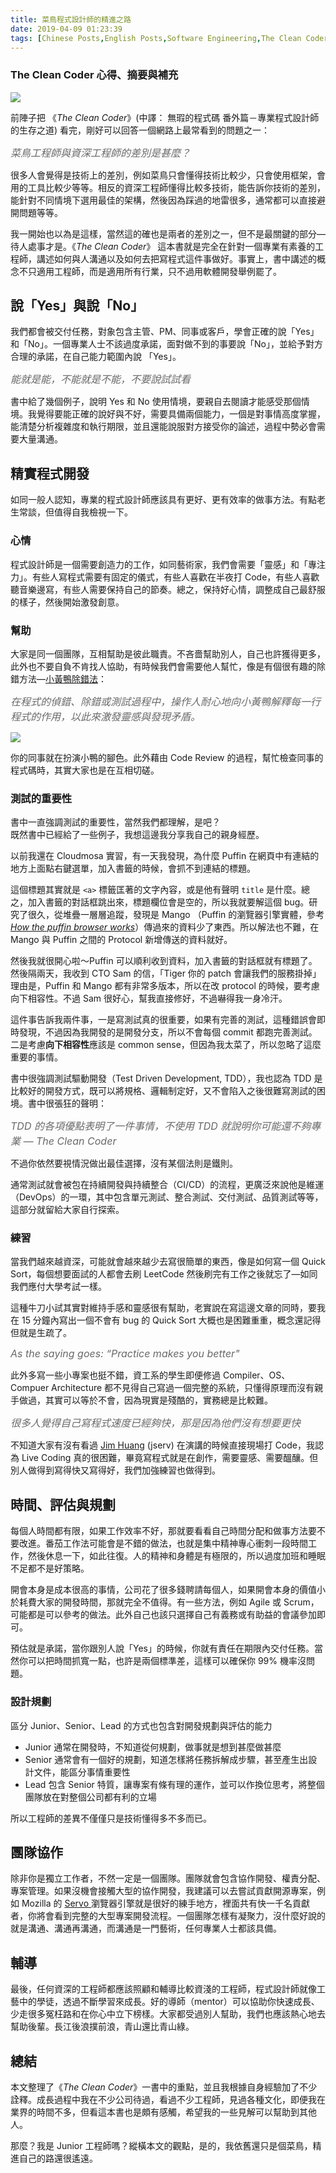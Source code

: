 ```yaml
---
title: 菜鳥程式設計師的精進之路
date: 2019-04-09 01:23:39
tags: [Chinese Posts,English Posts,Software Engineering,The Clean Coder,Programming,Growing Up,Chinese,]
---
```


### The Clean Coder 心得、摘要與補充

<img class="dz t u gn ak" src="https://miro.medium.com/max/4122/0*Pvn4y7pOrW5BB_Yc.JPG" role="presentation"><br/>

前陣子把 《<em class="hr">The Clean Coder</em>》(中譯： 無瑕的程式碼 番外篇－專業程式設計師的生存之道) 看完，剛好可以回答一個網路上最常看到的問題之一：

<span style="font-size: 16px; color: #696969; font-style:italic">菜鳥工程師與資深工程師的差別是甚麼？</span>

<!-- more --> 

很多人會覺得是技術上的差別，例如菜鳥只會懂得技術比較少，只會使用框架，會用的工具比較少等等。相反的資深工程師懂得比較多技術，能告訴你技術的差別，能針對不同情境下選用最佳的架構，然後因為踩過的地雷很多，通常都可以直接避開問題等等。

我一開始也以為是這樣，當然這的確也是兩者的差別之一，但不是最關鍵的部分—待人處事才是。《<em class="hr">The Clean Coder</em>》 這本書就是完全在針對一個專業有素養的工程師，講述如何與人溝通以及如何去把寫程式這件事做好。事實上，書中講述的概念不只適用工程師，而是適用所有行業，只不過用軟體開發舉例罷了。

## 說「Yes」與說「No」

我們都會被交付任務，對象包含主管、PM、同事或客戶，學會正確的說「Yes」和「No」。一個專業人士不該過度承諾，面對做不到的事要說「No」，並給予對方合理的承諾，在自己能力範圍內說 「Yes」。

<span style="font-size: 16px; color: #696969; font-style:italic">能就是能，不能就是不能，不要說試試看</span>

書中給了幾個例子，說明 Yes 和 No 使用情境，要親自去閱讀才能感受那個情境。我覺得要能正確的說好與不好，需要具備兩個能力，一個是對事情高度掌握，能清楚分析複雜度和執行期限，並且還能說服對方接受你的論述，過程中勢必會需要大量溝通。

## 精實程式開發

如同一般人認知，專業的程式設計師應該具有更好、更有效率的做事方法。有點老生常談，但值得自我檢視一下。

### 心情

程式設計師是一個需要創造力的工作，如同藝術家，我們會需要「靈感」和「專注力」。有些人寫程式需要有固定的儀式，有些人喜歡在半夜打 Code，有些人喜歡聽音樂邊寫，有些人需要保持自己的節奏。總之，保持好心情，調整成自己最舒服的樣子，然後開始激發創意。

### 幫助

大家是同一個團隊，互相幫助是彼此職責。不吝嗇幫助別人，自己也許獲得更多，此外也不要自負不肯找人協助，有時候我們會需要他人幫忙，像是有個很有趣的除錯方法—<a href="https://zh.wikipedia.org/wiki/%E5%B0%8F%E9%BB%84%E9%B8%AD%E8%B0%83%E8%AF%95%E6%B3%95" class="dj by jn jo jp jq" target="_blank" rel="noopener nofollow">小黃鴨除錯法</a>：

<span style="font-size: 16px; color: #696969; font-style:italic">在程式的偵錯、除錯或測試過程中，操作人耐心地向小黃鴨解釋每一行程式的作用，以此來激發靈感與發現矛盾。</span>

<img class="dz t u gn ak" src="https://miro.medium.com/max/1528/0*tFvBXruadSGl0FjN.jpg" role="presentation"><br/>

你的同事就在扮演小鴨的腳色。此外藉由 Code Review 的過程，幫忙檢查同事的程式碼時，其實大家也是在互相切磋。

### 測試的重要性

書中一直強調測試的重要性，當然我們都理解，是吧？<br>既然書中已經給了一些例子，我想這邊我分享我自己的親身經歷。

以前我還在 Cloudmosa 實習，有一天我發現，為什麼 Puffin 在網頁中有連結的地方上面點右鍵選單，加入書籤的時候，會抓不到連結的標題。

這個標題其實就是 <code class="gs kb kc kd ke b">&lt;a&gt;</code> 標籤匡著的文字內容，或是他有聲明 <code class="gs kb kc kd ke b">title</code> 是什麼。總之，加入書籤的對話框跳出來，標題欄位會是空的，所以我就要解這個 bug。研究了很久，從堆疊一層層追蹤，發現是 Mango （Puffin 的瀏覽器引擎實體，參考 <a class="dj by jn jo jp jq" target="_blank" rel="noopener" href="/coding-neutrino-blog/440c91cece8f"><em class="hr">How the puffin browser works</em></a>）傳過來的資料少了東西。所以解法也不難，在 Mango 與 Puffin 之間的 Protocol 新增傳送的資料就好。

然後我就很開心啦～Puffin 可以順利收到資料，加入書籤的對話框就有標題了。然後隔兩天，我收到 CTO Sam 的信，「Tiger 你的 patch 會讓我們的服務掛掉」理由是，Puffin 和 Mango 都有非常多版本，所以在改 protocol 的時候，要考慮向下相容性。不過 Sam 很好心，幫我直接修好，不過嚇得我一身冷汗。

這件事告訴我兩件事，一是寫測試真的很重要，如果有完善的測試，這種錯誤會即時發現，不過因為我開發的是開發分支，所以不會每個 commit 都跑完善測試。二是考慮<strong class="hf kf">向下相容性</strong>應該是 common sense，但因為我太菜了，所以忽略了這麼重要的事情。

書中很強調測試驅動開發（Test Driven Development, TDD），我也認為 TDD 是比較好的開發方式，既可以將規格、邏輯制定好，又不會陷入之後很難寫測試的困境。書中很張狂的聲明：

<span style="font-size: 16px; color: #696969; font-style:italic">TDD 的各項優點表明了一件事情，不使用 TDD 就說明你可能還不夠專業 — The Clean Coder</span>

不過你依然要視情況做出最佳選擇，沒有某個法則是鐵則。

通常測試就會被包在持續開發與持續整合（CI/CD）的流程，更廣泛來說他是維運（DevOps）的一環，其中包含單元測試、整合測試、交付測試、品質測試等等，這部分就留給大家自行探索。

### 練習

當我們越來越資深，可能就會越來越少去寫很簡單的東西，像是如何寫一個 Quick Sort，每個想要面試的人都會去刷 LeetCode 然後刷完有工作之後就忘了—如同我們應付大學考試一樣。

這種牛刀小試其實對維持手感和靈感很有幫助，老實說在寫這邊文章的同時，要我在 15 分鐘內寫出一個不會有 bug 的 Quick Sort 大概也是困難重重，概念還記得但就是生疏了。

<span style="font-size: 16px; color: #696969; font-style:italic">As the saying goes: “Practice makes you better"</span>

此外多寫一些小專案也挺不錯，資工系的學生即便修過 Compiler、OS、Compuer Architecture 都不見得自己寫過一個完整的系統，只懂得原理而沒有親手做過，其實可以等於不會，因為現實是殘酷的，實務總是比較難。

<span style="font-size: 16px; color: #696969; font-style:italic">很多人覺得自己寫程式速度已經夠快，那是因為他們沒有想要更快</span>

不知道大家有沒有看過 <a href="https://medium.com/u/5879ccb41e31?source=post_page-----5b55f279630c----------------------" class="kg az by" target="_blank" rel="noopener">Jim Huang</a> (jserv) 在演講的時候直接現場打 Code，我認為 Live Coding 真的很困難，畢竟寫程式就是在創作，需要靈感、需要醞釀。但別人做得到寫得快又寫得好，我們加強練習也做得到。

## 時間、評估與規劃

每個人時間都有限，如果工作效率不好，那就要看看自己時間分配和做事方法要不要改進。番茄工作法可能會是不錯的做法，也就是集中精神專心衝刺一段時間工作，然後休息一下，如此往復。人的精神和身體是有極限的，所以過度加班和睡眠不足都不是好策略。

開會本身是成本很高的事情，公司花了很多錢聘請每個人，如果開會本身的價值小於耗費大家的開發時間，那就完全不值得。有一些方法，例如 Agile 或 Scrum，可能都是可以參考的做法。此外自己也該只選擇自己有義務或有助益的會議參加即可。

預估就是承諾，當你跟別人說「Yes」的時候，你就有責任在期限內交付任務。當然你可以把時間抓寬一點，也許是兩個標準差，這樣可以確保你 99% 機率沒問題。

### 設計規劃

區分 Junior、Senior、Lead 的方式也包含對開發規劃與評估的能力

<ul>
<li id="2e3e" class="hd he em at hf b hg hh hi hj hk hl hm hn ho hp hq kh ki kj">Junior 通常在開發時，不知道從何規劃，做事就是想到甚麼做甚麼</li><li id="25dd" class="hd he em at hf b hg kk hi kl hk km hm kn ho ko hq kh ki kj">Senior 通常會有一個好的規劃，知道怎樣將任務拆解成步驟，甚至產生出設計文件，能區分事情重要性</li><li id="bcb8" class="hd he em at hf b hg kk hi kl hk km hm kn ho ko hq kh ki kj">Lead 包含 Senior 特質，讓專案有條有理的運作，並可以作換位思考，將整個團隊放在對整個公司都有利的立場</li>
</ul>

所以工程師的差異不僅僅只是技術懂得多不多而已。

## 團隊協作

除非你是獨立工作者，不然一定是一個團隊。團隊就會包含協作開發、權責分配、專案管理。如果沒機會接觸大型的協作開發，我建議可以去嘗試貢獻開源專案，例如 Mozilla 的 <a href="https://github.com/servo/servo" class="dj by jn jo jp jq" target="_blank" rel="noopener nofollow">Servo </a>瀏覽器引擎就是很好的練手地方，裡面共有快一千名貢獻者，你將會看到完整的大型專案開發流程。一個團隊怎樣有凝聚力，沒什麼好說的就是溝通、溝通再溝通，而溝通是一門藝術，任何專業人士都該具備。

## 輔導

最後，任何資深的工程師都應該照顧和輔導比較資淺的工程師，程式設計師就像工藝中的學徒，透過不斷學習來成長。好的導師（mentor）可以協助你快速成長、少走很多冤枉路和在你心中立下榜樣。大家都受過別人幫助，我們也應該熱心地去幫助後輩。長江後浪撲前浪，青山還比青山綠。

## 總結

本文整理了《<em class="hr">The Clean Coder</em>》一書中的重點，並且我根據自身經驗加了不少詮釋。成長過程中我在不少公司待過，看過不少工程師，見過各種文化，即便我在業界的時間不多，但看這本書也是頗有感觸，希望我的一些見解可以幫助到其他人。

那麼？我是 Junior 工程師嗎？縱橫本文的觀點，是的，我依舊還只是個菜鳥，精進自己的路還很遙遠。
